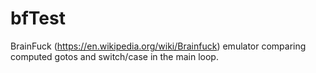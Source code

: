 # bfTest
BrainFuck (https://en.wikipedia.org/wiki/Brainfuck) emulator comparing computed
gotos and switch/case in the main loop.

